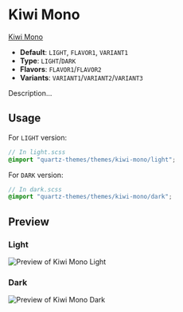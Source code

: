 # Kiwi Mono

[Kiwi Mono](https://www.kiwisflight.com)

- **Default**: `LIGHT`, `FLAVOR1`, `VARIANT1`
- **Type**: `LIGHT`/`DARK`
- **Flavors**: `FLAVOR1`/`FLAVOR2`
- **Variants**: `VARIANT1`/`VARIANT2`/`VARIANT3`

Description...

## Usage

For `LIGHT` version:

```scss
// In light.scss
@import "quartz-themes/themes/kiwi-mono/light";
```

For `DARK` version:

```scss
// In dark.scss
@import "quartz-themes/themes/kiwi-mono/dark";
```

## Preview

### Light

![Preview of Kiwi Mono Light](preview-light.png)

### Dark

![Preview of Kiwi Mono Dark](preview-dark.png)
